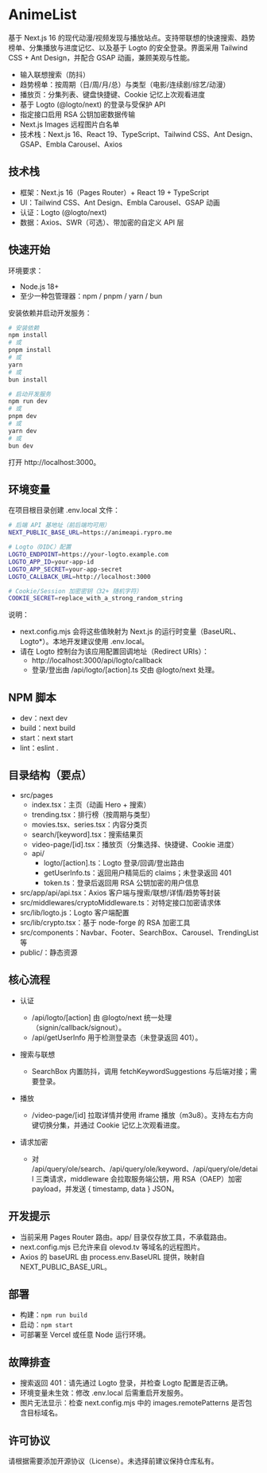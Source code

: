 # AnimeList

基于 Next.js 16 的现代动漫/视频发现与播放站点。支持带联想的快速搜索、趋势榜单、分集播放与进度记忆、以及基于 Logto 的安全登录。界面采用 Tailwind CSS + Ant Design，并配合 GSAP 动画，兼顾美观与性能。

- 输入联想搜索（防抖）
- 趋势榜单：按周期（日/周/月/总）与类型（电影/连续剧/综艺/动漫）
- 播放页：分集列表、键盘快捷键、Cookie 记忆上次观看进度
- 基于 Logto (@logto/next) 的登录与受保护 API
- 指定接口启用 RSA 公钥加密数据传输
- Next.js Images 远程图片白名单
- 技术栈：Next.js 16、React 19、TypeScript、Tailwind CSS、Ant Design、GSAP、Embla Carousel、Axios

## 技术栈

- 框架：Next.js 16（Pages Router）+ React 19 + TypeScript
- UI：Tailwind CSS、Ant Design、Embla Carousel、GSAP 动画
- 认证：Logto (@logto/next)
- 数据：Axios、SWR（可选）、带加密的自定义 API 层

## 快速开始

环境要求：
- Node.js 18+
- 至少一种包管理器：npm / pnpm / yarn / bun

安装依赖并启动开发服务：

```bash
# 安装依赖
npm install
# 或
pnpm install
# 或
yarn
# 或
bun install

# 启动开发服务
npm run dev
# 或
pnpm dev
# 或
yarn dev
# 或
bun dev
```

打开 http://localhost:3000。

## 环境变量

在项目根目录创建 .env.local 文件：

```bash
# 后端 API 基地址（前后端均可用）
NEXT_PUBLIC_BASE_URL=https://animeapi.rypro.me

# Logto（OIDC）配置
LOGTO_ENDPOINT=https://your-logto.example.com
LOGTO_APP_ID=your-app-id
LOGTO_APP_SECRET=your-app-secret
LOGTO_CALLBACK_URL=http://localhost:3000

# Cookie/Session 加密密钥（32+ 随机字符）
COOKIE_SECRET=replace_with_a_strong_random_string
```

说明：
- next.config.mjs 会将这些值映射为 Next.js 的运行时变量（BaseURL、Logto*）。本地开发建议使用 .env.local。
- 请在 Logto 控制台为该应用配置回调地址（Redirect URIs）：
  - http://localhost:3000/api/logto/callback
  - 登录/登出由 /api/logto/[action].ts 交由 @logto/next 处理。

## NPM 脚本

- dev：next dev
- build：next build
- start：next start
- lint：eslint .

## 目录结构（要点）

- src/pages
  - index.tsx：主页（动画 Hero + 搜索）
  - trending.tsx：排行榜（按周期与类型）
  - movies.tsx、series.tsx：内容分类页
  - search/[keyword].tsx：搜索结果页
  - video-page/[id].tsx：播放页（分集选择、快捷键、Cookie 进度）
  - api/
    - logto/[action].ts：Logto 登录/回调/登出路由
    - getUserInfo.ts：返回用户精简后的 claims；未登录返回 401
    - token.ts：登录后返回用 RSA 公钥加密的用户信息
- src/app/api/api.tsx：Axios 客户端与搜索/联想/详情/趋势等封装
- src/middlewares/cryptoMiddleware.ts：对特定接口加密请求体
- src/lib/logto.js：Logto 客户端配置
- src/lib/crypto.tsx：基于 node-forge 的 RSA 加密工具
- src/components：Navbar、Footer、SearchBox、Carousel、TrendingList 等
- public/：静态资源

## 核心流程

- 认证
  - /api/logto/[action] 由 @logto/next 统一处理（signin/callback/signout）。
  - /api/getUserInfo 用于检测登录态（未登录返回 401）。

- 搜索与联想
  - SearchBox 内置防抖，调用 fetchKeywordSuggestions 与后端对接；需要登录。

- 播放
  - /video-page/[id] 拉取详情并使用 iframe 播放（m3u8）。支持左右方向键切换分集，并通过 Cookie 记忆上次观看进度。

- 请求加密
  - 对 /api/query/ole/search、/api/query/ole/keyword、/api/query/ole/detail 三类请求，middleware 会拉取服务端公钥，用 RSA（OAEP）加密 payload，并发送 { timestamp, data } JSON。

## 开发提示

- 当前采用 Pages Router 路由。app/ 目录仅存放工具，不承载路由。
- next.config.mjs 已允许来自 olevod.tv 等域名的远程图片。
- Axios 的 baseURL 由 process.env.BaseURL 提供，映射自 NEXT_PUBLIC_BASE_URL。

## 部署

- 构建：`npm run build`
- 启动：`npm start`
- 可部署至 Vercel 或任意 Node 运行环境。

## 故障排查

- 搜索返回 401：请先通过 Logto 登录，并检查 Logto 配置是否正确。
- 环境变量未生效：修改 .env.local 后需重启开发服务。
- 图片无法显示：检查 next.config.mjs 中的 images.remotePatterns 是否包含目标域名。

## 许可协议

请根据需要添加开源协议（License）。未选择前建议保持仓库私有。
